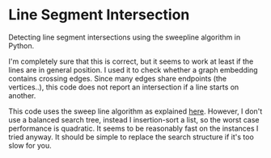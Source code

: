 Line Segment Intersection
=================

Detecting line segment intersections using the sweepline algorithm in Python.

I'm completely sure that this is correct, but it seems to work at least if the lines are in general position. I used it to check whether a graph embedding contains crossing edges. Since many edges share endpoints (the vertices..), this code does not report an intersection if a line starts on another.

This code uses the sweep line algorithm as explained [here](http://www.cs.uiuc.edu/~jeffe/teaching/373/notes/x06-sweepline.pdf). However, I don't use a balanced search tree, instead I insertion-sort a list, so the worst case performance is quadratic. It seems to be reasonably fast on the instances I tried anyway. It should be simple to replace the search structure if it's too slow for you.